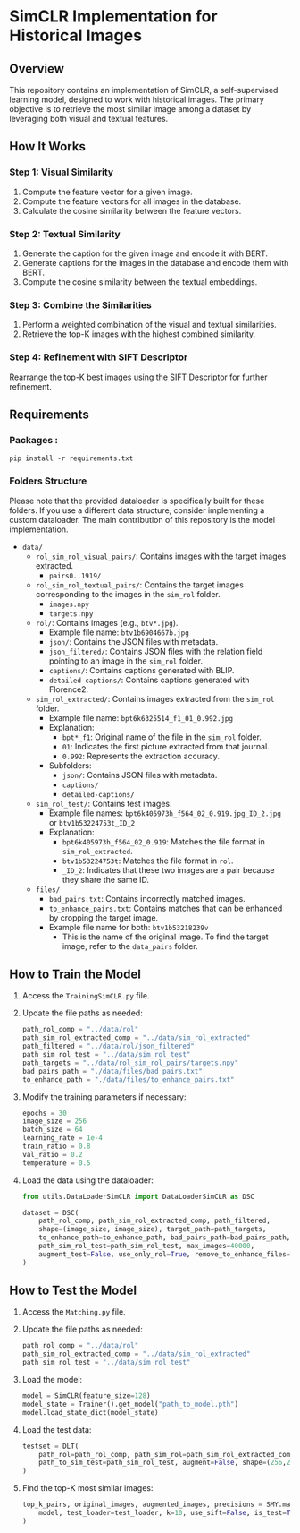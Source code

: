 # SimCLR Implementation for Historical Images

## Overview
This repository contains an implementation of SimCLR, a self-supervised learning model, designed to work with historical images. The primary objective is to retrieve the most similar image among a dataset by leveraging both visual and textual features.

## How It Works

### Step 1: Visual Similarity
1. Compute the feature vector for a given image.
2. Compute the feature vectors for all images in the database.
3. Calculate the cosine similarity between the feature vectors.

### Step 2: Textual Similarity
1. Generate the caption for the given image and encode it with BERT.
2. Generate captions for the images in the database and encode them with BERT.
3. Compute the cosine similarity between the textual embeddings.

### Step 3: Combine the Similarities
1. Perform a weighted combination of the visual and textual similarities.
2. Retrieve the top-K images with the highest combined similarity.

### Step 4: Refinement with SIFT Descriptor
Rearrange the top-K best images using the SIFT Descriptor for further refinement.

## Requirements

### Packages  : 
``pip install -r requirements.txt``

### Folders Structure
Please note that the provided dataloader is specifically built for these folders. If you use a different data structure, consider implementing a custom dataloader. The main contribution of this repository is the model implementation.

- `data/`
  - `rol_sim_rol_visual_pairs/`: Contains images with the target images extracted.
    - `pairs0..1919/`
  - `rol_sim_rol_textual_pairs/`: Contains the target images corresponding to the images in the `sim_rol` folder.
    - `images.npy`
    - `targets.npy`
  - `rol/`: Contains images (e.g., `btv*.jpg`).
    - Example file name: `btv1b6904667b.jpg`
    - `json/`: Contains the JSON files with metadata.
    - `json_filtered/`: Contains JSON files with the relation field pointing to an image in the `sim_rol` folder.
    - `captions/`: Contains captions generated with BLIP.
    - `detailed-captions/`: Contains captions generated with Florence2.
  - `sim_rol_extracted/`: Contains images extracted from the `sim_rol` folder.
    - Example file name: `bpt6k6325514_f1_01_0.992.jpg`
    - Explanation:
      - `bpt*_f1`: Original name of the file in the `sim_rol` folder.
      - `01`: Indicates the first picture extracted from that journal.
      - `0.992`: Represents the extraction accuracy.
    - Subfolders:
      - `json/`: Contains JSON files with metadata.
      - `captions/`
      - `detailed-captions/`
  - `sim_rol_test/`: Contains test images.
    - Example file names: `bpt6k405973h_f564_02_0.919.jpg_ID_2.jpg` or `btv1b53224753t_ID_2`
    - Explanation:
      - `bpt6k405973h_f564_02_0.919`: Matches the file format in `sim_rol_extracted`.
      - `btv1b53224753t`: Matches the file format in `rol`.
      - `_ID_2`: Indicates that these two images are a pair because they share the same ID.
  - `files/`
    - `bad_pairs.txt`: Contains incorrectly matched images.
    - `to_enhance_pairs.txt`: Contains matches that can be enhanced by cropping the target image.
    - Example file name for both: `btv1b53218239v`
      - This is the name of the original image. To find the target image, refer to the `data_pairs` folder.

## How to Train the Model

1. Access the `TrainingSimCLR.py` file.
2. Update the file paths as needed:

    ```python
    path_rol_comp = "../data/rol" 
    path_sim_rol_extracted_comp = "../data/sim_rol_extracted" 
    path_filtered = "../data/rol/json_filtered"
    path_sim_rol_test = "../data/sim_rol_test"
    path_targets = "../data/rol_sim_rol_pairs/targets.npy"
    bad_pairs_path = "./data/files/bad_pairs.txt"
    to_enhance_path = "./data/files/to_enhance_pairs.txt"
    ```

3. Modify the training parameters if necessary:

    ```python
    epochs = 30
    image_size = 256
    batch_size = 64
    learning_rate = 1e-4
    train_ratio = 0.8
    val_ratio = 0.2
    temperature = 0.5
    ```

4. Load the data using the dataloader:

    ```python
    from utils.DataLoaderSimCLR import DataLoaderSimCLR as DSC
    
    dataset = DSC(
        path_rol_comp, path_sim_rol_extracted_comp, path_filtered, 
        shape=(image_size, image_size), target_path=path_targets,
        to_enhance_path=to_enhance_path, bad_pairs_path=bad_pairs_path,
        path_sim_rol_test=path_sim_rol_test, max_images=40000,
        augment_test=False, use_only_rol=True, remove_to_enhance_files=True, remove_bad_pairs=True
    )
    ```

## How to Test the Model

1. Access the `Matching.py` file.
2. Update the file paths as needed:

    ```python
    path_rol_comp = "../data/rol" 
    path_sim_rol_extracted_comp = "../data/sim_rol_extracted" 
    path_sim_rol_test = "../data/sim_rol_test"
    ```

3. Load the model:

    ```python
    model = SimCLR(feature_size=128)
    model_state = Trainer().get_model("path_to_model.pth")
    model.load_state_dict(model_state)
    ```

4. Load the test data:

    ```python
    testset = DLT(
        path_rol=path_rol_comp, path_sim_rol=path_sim_rol_extracted_comp,
        path_to_sim_test=path_sim_rol_test, augment=False, shape=(256,256)
    )
    ```

5. Find the top-K most similar images:

    ```python
    top_k_pairs, original_images, augmented_images, precisions = SMY.match_images_with_simCLR(
        model, test_loader=test_loader, k=10, use_sift=False, is_test=True, alpha=0.6
    )
    ```
